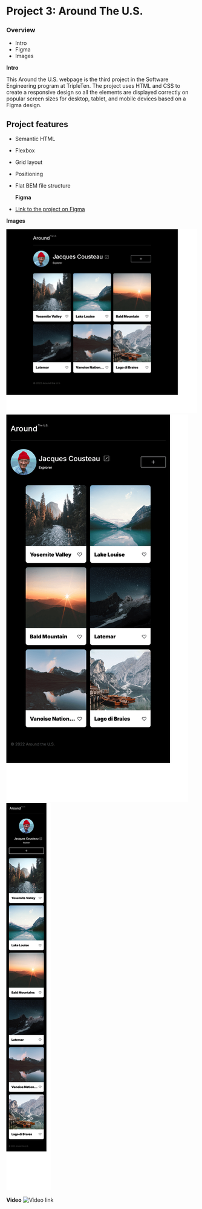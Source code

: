 # Project 3: Around The U.S.

### Overview

- Intro
- Figma
- Images

**Intro**

This Around the U.S. webpage is the third project in the Software Engineering program at TripleTen. The project uses HTML and CSS to create a responsive design so all the elements are displayed correctly on popular screen sizes for desktop, tablet, and mobile devices based on a Figma design.

## Project features

- Semantic HTML
- Flexbox
- Grid layout
- Positioning
- Flat BEM file structure

  **Figma**

- [Link to the project on Figma](https://www.figma.com/file/ii4xxsJ0ghevUOcssTlHZv/Sprint-3%3A-Around-the-US?node-id=0%3A1)

**Images**

![Desktop image](./images/Desktop.png)
![Tablet image](./images/Tablet.png)
![Mobile image](./images/Mobile.png)

**Video**
![Video link](https://vimeo.com/908278887/20de5c5162?ts=2000&share=copy/ "Project 3 Video Recording")
